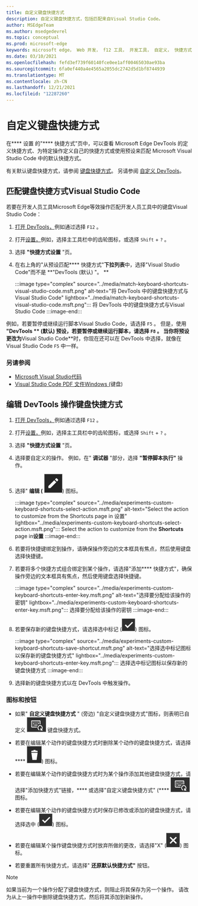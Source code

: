 ```yaml
---
title: 自定义键盘快捷方式
description: 自定义键盘快捷方式，包括匹配来自Visual Studio Code。
author: MSEdgeTeam
ms.author: msedgedevrel
ms.topic: conceptual
ms.prod: microsoft-edge
keywords: microsoft edge， Web 开发， f12 工具， 开发工具， 自定义， 快捷方式， 键盘， visual studio 代码
ms.date: 03/10/2021
ms.openlocfilehash: fefd3ef739f60140fce0ee1aff00465030ae93ba
ms.sourcegitcommit: 6fa0ef440a4e4565a2055dc2742d5d1bf8744939
ms.translationtype: MT
ms.contentlocale: zh-CN
ms.lasthandoff: 12/21/2021
ms.locfileid: "12287260"
---
```

# <a name="customize-keyboard-shortcuts"></a>自定义键盘快捷方式

在**** 设置 的"**** 快捷方式"页中，可以查看 Microsoft Edge DevTools 的定义快捷方式、为特定操作定义自己的快捷方式或使用预设来匹配 Microsoft Visual Studio Code 中的默认快捷方式。

有关默认键盘快捷方式，请参阅 [键盘快捷方式](../shortcuts/index.md)。  另请参阅 [自定义 DevTools](./index.md#settings)。


<!-- ====================================================================== -->
## <a name="match-keyboard-shortcuts-from-visual-studio-code"></a>匹配键盘快捷方式Visual Studio Code

若要在开发人员工具Microsoft Edge等效操作匹配开发人员工具中的键盘Visual Studio Code：

1.  [打开 DevTools，](../open/index.md)例如通过选择 `F12` 。
1.  打开[设置，](./index.md#settings)例如，选择主工具栏中的齿轮图标，或选择 `Shift` + `?` 。
1.  选择 **"快捷方式设置** "页。
1.  在右上角的"从预设匹配**** 快捷方式"**下拉列表**中，选择"Visual Studio Code"而不是 **"DevTools (默认) "。 **

    :::image type="complex" source="../media/match-keyboard-shortcuts-visual-studio-code.msft.png" alt-text="将 DevTools 中的键盘快捷方式与Visual Studio Code" lightbox="../media/match-keyboard-shortcuts-visual-studio-code.msft.png":::
       将 DevTools 中的键盘快捷方式与Visual Studio Code
    :::image-end:::

例如，若要暂停或继续运行脚本Visual Studio Code，请选择 `F5` 。  但是，使用 **"DevTools ** (默认) 预设，若要暂停或继续运行脚本，请选择 `F8` 。  当你将预设更改为**Visual Studio Code**时，你现在还可以在 DevTools 中选择，就像在 Visual Studio Code `F5` 中一样。

### <a name="see-also"></a>另请参阅

* [Microsoft Visual Studio代码](https://code.visualstudio.com)
* [Visual Studio Code PDF 文件Windows (](https://code.visualstudio.com/shortcuts/keyboard-shortcuts-windows.pdf)键盘) 


<!-- ====================================================================== -->
## <a name="edit-the-keyboard-shortcut-for-a-devtools-action"></a>编辑 DevTools 操作键盘快捷方式

1.  [打开 DevTools，](../open/index.md)例如通过选择 `F12` 。
1.  打开[设置，](./index.md#settings)例如，选择主工具栏中的齿轮图标，或选择 `Shift` + `?` 。
1.  选择 **"快捷方式设置** "页。
1.  选择要自定义的操作。  例如，在" **调试器** "部分，选择 **"暂停脚本执行"** 操作。
1.  选择" **编辑 (** ![ EditKeyboardShortcut ](../media/edit-keyboard-shortcut-icon.msft.png)) 图标。

    :::image type="complex" source="../media/experiments-custom-keyboard-shortcuts-select-action.msft.png" alt-text="Select the action to customize from the Shortcuts page in 设置" lightbox="../media/experiments-custom-keyboard-shortcuts-select-action.msft.png":::
       Select the action to customize from the **Shortcuts** page in**设置**
    :::image-end:::

1.  若要将快捷键绑定到操作，请确保操作旁边的文本框具有焦点，然后使用键盘选择快捷键。
1.  若要将多个快捷方式组合绑定到某个操作，请选择"添加**** 快捷方式"，确保操作旁边的文本框具有焦点，然后使用键盘选择快捷键。

    :::image type="complex" source="../media/experiments-custom-keyboard-shortcuts-enter-key.msft.png" alt-text="选择要分配给该操作的密钥" lightbox="../media/experiments-custom-keyboard-shortcuts-enter-key.msft.png":::
       选择要分配给该操作的密钥
    :::image-end:::

1.  若要保存新的键盘快捷方式，请选择选中标记 (![CheckmarkKeyboardShortcut](../media/checkmark-keyboard-shortcut-icon.msft.png)) 图标。

    :::image type="complex" source="../media/experiments-custom-keyboard-shortcuts-save-shortcut.msft.png" alt-text="选择选中标记图标以保存新的键盘快捷方式" lightbox="../media/experiments-custom-keyboard-shortcuts-enter-key.msft.png":::
       选择选中标记图标以保存新的键盘快捷方式
    :::image-end:::

1.  选择新的键盘快捷方式以在 DevTools 中触发操作。


### <a name="icons-and-buttons"></a>图标和按钮

<!-- keep in same order as screenshot: -->

*  如果" **自定义键盘快捷方式** " (旁边) "自定义键盘快捷方式"图标，则表明已自定义 ![ ](../media/custom-keyboard-shortcut-icon.msft.png) 键盘快捷方式。

*  若要在编辑某个动作的键盘快捷方式时删除某个动作的键盘快捷方式，请选择**** ![ DeleteKeyboardShortcut (DeleteKeyboardShortcut ](../media/delete-keyboard-shortcut-icon.msft.png)) 图标。

*  若要在编辑某个动作的键盘快捷方式时为某个操作添加其他键盘快捷方式，请选择"添加快捷方式"链接，**** 或选择"自定义键盘快捷方式" (**** ![ CustomKeyboardShortcut) ](../media/custom-keyboard-shortcut-icon.msft.png) 图标。

*  若要在编辑某个动作的键盘快捷方式时保存已修改或添加的键盘快捷方式，请选择选中 (![CheckmarkKeyboardShortcut](../media/checkmark-keyboard-shortcut-icon.msft.png)) 图标。

*  若要在编辑某个操作键盘快捷方式时放弃所做的更改，请选择"X" (![XKeyboardShortcut](../media/discard-changes-keyboard-shortcut-icon.msft.png)) 图标。

*  若要重置所有快捷方式，请选择" **还原默认快捷方式"** 按钮。

> [!NOTE]
> 如果当前为一个操作分配了键盘快捷方式，则阻止将其保存为另一个操作。  请改为从上一操作中删除键盘快捷方式，然后将其添加到新操作。
